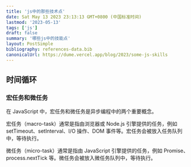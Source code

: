 ```yaml
---
title: 'js中的那些技术点'
date: Sat May 13 2023 23:13:13 GMT+0800 (中国标准时间)
lastmod: '2023-05-13'
tags: ['js']
draft: false
summary: '哪些js中的技能点'
layout: PostSimple
bibliography: references-data.bib
canonicalUrl: https://dume.vercel.app/blog/2023/some-js-skills
---
```


## 时间循环

### 宏任务和微任务

在 JavaScript 中，宏任务和微任务是异步编程中的两个重要概念。

宏任务（macro-task）通常是指由浏览器或 Node.js 引擎提供的任务，例如 setTimeout、setInterval、I/O 操作、DOM 事件等。宏任务会被放入任务队列中，等待执行。

微任务（micro-task）通常是指由 JavaScript 引擎提供的任务，例如 Promise、process.nextTick 等。微任务会被放入微任务队列中，等待执行。
